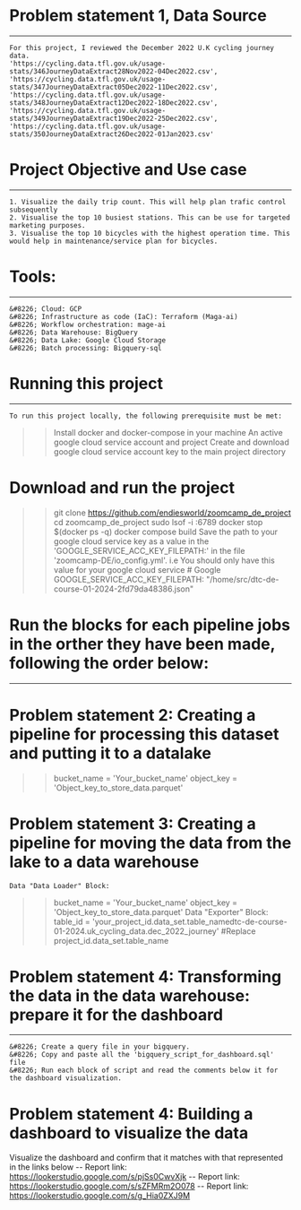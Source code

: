 # Problem statement 1, Data Source
_ _ _
    For this project, I reviewed the December 2022 U.K cycling journey data.
    'https://cycling.data.tfl.gov.uk/usage-stats/346JourneyDataExtract28Nov2022-04Dec2022.csv',
    'https://cycling.data.tfl.gov.uk/usage-stats/347JourneyDataExtract05Dec2022-11Dec2022.csv',
    'https://cycling.data.tfl.gov.uk/usage-stats/348JourneyDataExtract12Dec2022-18Dec2022.csv',
    'https://cycling.data.tfl.gov.uk/usage-stats/349JourneyDataExtract19Dec2022-25Dec2022.csv',
    'https://cycling.data.tfl.gov.uk/usage-stats/350JourneyDataExtract26Dec2022-01Jan2023.csv'

# Project Objective and Use case
_ _ _
    1. Visualize the daily trip count. This will help plan trafic control subsequently
    2. Visualise the top 10 busiest stations. This can be use for targeted marketing purposes.
    3. Visualise the top 10 bicycles with the highest operation time. This would help in maintenance/service plan for bicycles.

# Tools:
_ _ _ 
    &#8226; Cloud: GCP
    &#8226; Infrastructure as code (IaC): Terraform (Maga-ai)
    &#8226; Workflow orchestration: mage-ai
    &#8226; Data Warehouse: BigQuery
    &#8226; Data Lake: Google Cloud Storage
    &#8226; Batch processing: Bigquery-sql

# Running this project
_ _ _
    To run this project locally, the following prerequisite must be met:
>> Install docker and docker-compose in your machine
>> An active google cloud service account and project
>> Create and download google cloud service account key to the main project directory

# Download and run the project
>> git clone https://github.com/endiesworld/zoomcamp_de_project
>> cd zoomcamp_de_project
>> sudo lsof -i :6789 <!-- This act is to confirm that port 6789 is free on the machine you intend to run this application on-->
>> docker stop $(docker ps -q) <!-- Only do this if another docker container is using port 6789 -->
>> docker compose build <!-- To build the project -->
>> Save the path to your google cloud service key as a value in the 'GOOGLE_SERVICE_ACC_KEY_FILEPATH:' in the file 'zoomcamp-DE/io_config.yml'.
i.e You should only have this value for your google cloud service
    # Google
    GOOGLE_SERVICE_ACC_KEY_FILEPATH: "/home/src/dtc-de-course-01-2024-2fd79da48386.json"

# Run the blocks for each pipeline jobs in the orther they have been made, following the order below:
_ _ _

# Problem statement 2: Creating a pipeline for processing this dataset and putting it to a datalake
<!-- To run the Data "Exporter Block" for this pipeline you must have created a bucket in GCP and have your bucket name save in the block as shown below:-->
>> bucket_name = 'Your_bucket_name'
>> object_key = 'Object_key_to_store_data.parquet'

# Problem statement 3: Creating a pipeline for moving the data from the lake to a data warehouse
<!-- Before running the Data "Data Loader" and "Exporter Block" for this pipeline you must do the below:-->
    Data "Data Loader" Block:
>> bucket_name = 'Your_bucket_name' 
>> object_key = 'Object_key_to_store_data.parquet'
    Data "Exporter" Block:
>> table_id = 'your_project_id.data_set.table_namedtc-de-course-01-2024.uk_cycling_data.dec_2022_journey' #Replace project_id.data_set.table_name

# Problem statement 4: Transforming the data in the data warehouse: prepare it for the dashboard
_ _ _ 
    &#8226; Create a query file in your bigquery.
    &#8226; Copy and paste all the 'bigquery_script_for_dashboard.sql' file
    &#8226; Run each block of script and read the comments below it for the dashboard visualization.

# Problem statement 4: Building a dashboard to visualize the data
Visualize the dashboard and confirm that it matches with that represented in the links below
-- Report link: https://lookerstudio.google.com/s/pjSs0CwvXjk
-- Report link: https://lookerstudio.google.com/s/sZFMRm2O078
-- Report link: https://lookerstudio.google.com/s/g_Hia0ZXJ9M


